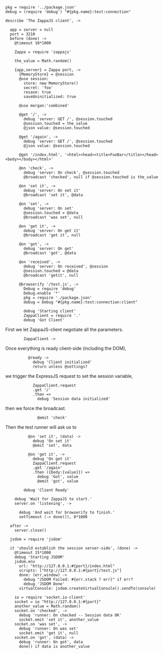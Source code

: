     pkg = require '../package.json'
    debug = (require 'debug') "#{pkg.name}:test:connection"

    describe 'The ZappaJS client', ->

      app = server = null
      port = 3210
      before (done) ->
        @timeout 10*1000

        Zappa = require 'zappajs'

        the_value = Math.random()

        {app,server} = Zappa port, ->
          {MemoryStore} = @session
          @use session:
            store: new MemoryStore()
            secret: 'foo'
            resave: true
            saveUninitialized: true

          @use morgan:'combined'

          @get '/', ->
            debug 'server: GET /', @session.touched
            @session.touched = the_value
            @json value: @session.touched

          @get '/again', ->
            debug 'server: GET /', @session.touched
            @json value: @session.touched

          @get '/index.html', '<html><head><title>FooBar</title></head><body></body></html>'

          @on 'check', ->
            debug 'server: On check', @session.touched
            @broadcast 'checked', null if @session.touched is the_value

          @on 'set it', ->
            debug 'server: On set it'
            @broadcast 'set it', @data

          @on 'set', ->
            debug 'server: On set'
            @session.touched = @data
            @broadcast 'was set', null

          @on 'get it', ->
            debug 'server: On get it'
            @broadcast 'get it', null

          @on 'got', ->
            debug 'server: On got'
            @broadcast 'got', @data

          @on 'received', ->
            debug 'server: On received', @session
            @session.touched = @data
            @broadcast 'getit', null

          @browserify '/test.js', ->
            Debug = require 'debug'
            Debug.enable '*'
            pkg = require './package.json'
            debug = Debug "#{pkg.name}:test:connection:client"

            debug 'Starting client'
            ZappaClient = require '.'
            debug 'Got Client'

First we let ZappaJS-client negotiate all the parameters.

            ZappaClient ->

Once everything is ready client-side (including the DOM),

              @ready ->
                debug 'Client initialized'
                return unless @settings?

we trigger the ExpressJS request to set the session variable,

                ZappaClient.request
                .get '/'
                .then =>
                  debug 'Session data initialized'

then we force the broadcast.

                  @emit 'check'

Then the test runner will ask us to

              @on 'set it', (data) ->
                debug 'On set it'
                @emit 'set', data

              @on 'get it', ->
                debug 'On get it'
                ZappaClient.request
                .get '/again'
                .then ({body:{value}}) =>
                  debug 'Got', value
                  @emit 'got', value

            debug 'Client Ready'

        debug 'Wait for ZappaJS to start.'
        server.on 'listening', ->

          debug 'And wait for browserify to finish.'
          setTimeout (-> done()), 8*1000

      after ->
        server.close()

      jsdom = require 'jsdom'

      it 'should establish the session server-side', (done) ->
        @timeout 15*1000
        debug 'Starting JSDOM'
        jsdom.env
          url: "http://127.0.0.1:#{port}/index.html"
          scripts: ["http://127.0.0.1:#{port}/test.js"]
          done: (err,window) ->
            debug "JSDOM Failed: #{err.stack ? err}" if err?
            debug 'JSDOM Done'
          virtualConsole: jsdom.createVirtualConsole().sendTo(console)

        io = require 'socket.io-client'
        socket = io "http://127.0.0.1:#{port}"
        another_value = Math.random()
        socket.on 'checked', ->
          debug 'runner: On checked -- Session data OK'
          socket.emit 'set it', another_value
        socket.on 'was set', ->
          debug 'runner: On was set'
          socket.emit 'get it', null
        socket.on 'got', (data) ->
          debug 'runner: On got', data
          done() if data is another_value
